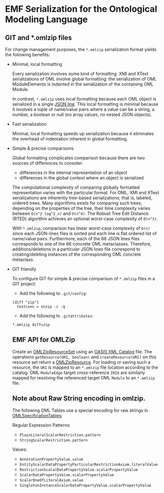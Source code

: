 # EMF Serialization for the Ontological Modeling Language

## GIT and *.omlzip files

For change management purposes, the `*.omlzip` serialization format yields the following benefits:

- Minimal, local formatting

  Every serialization involves some kind of formatting.
  XMI and XText serializations of OML involve global formatting:
  the serialization of OML ModuleElements is indented in the serialization of the containing OML Module.
  
  In contrast, `*.omlzip` uses local formatting because each OML object is serialized in a single [JSON line](http://jsonlines.org/).
  This local formatting is minimal because it involves a tuple of name/value pairs 
  where a value can be a string, a number, a boolean or null (no array values, no nested JSON objects). 
  
- Fast serialization

  Minimal, local formatting speeds up serialization because it eliminates the overhead
  of indentation inherent in global formatting.
  
- Simple & precise comparisons

  Global formatting complicates comparison because there are two sources of differences to consider:
  - differences in the internal representation of an object
  - differences in the global context where an object is serialized
  
  The computational complexity of comparing globally formatted representation varies with the particular format.
  For OML, XMI and XText serializations are inherently tree-based serializations; that is, labeled, ordered trees.
  Many algorithms exists for comparing such trees; depending on the properties of the tree, their time complexity
  varies between `O(n^2 log^2_n)` and `O(n^4)`. The Robust Tree Edit Distance (RTED) algorithm achieves an optional
  worst-case complexity of `O(n^3)`.
  
  With `*.omlzip`, comparison has linear worst-case complexity of `O(n)` since each JSON-lines files
  is sorted and each line is flat ordered list of name/value pairs.
  Furthermore, each of the 66 JSON lines files corresponds to one of the 66 concrete OML metaclasses.
  Therefore, additions/deletions in a particular JSON lines file correspond 
  to creating/deleting instances of the corresponding OML concrete metaclass.
  
- GIT friendly

  To configure GIT for simple & precise comparison of `*.omlzip` files in a GIT project:

  - Add the following to `.git/config`:

  ```
  [diff "zip"]
    textconv = unzip -c -q
  ```

  - Add the following to `.gitattributes`:

  ```
  *.omlzip diff=zip
  ```

  ## EMF API for OMLZip
  
  Create an [OMLZipResourceSet](/src/gov/nasa/jpl/imce/oml/zip/OMLZipResourceSet.xtend) using an [OASIS XML Catalog](https://www.oasis-open.org/committees/entity/spec-2001-08-06.html) file.
  The operations `getResource(URI, boolean)` and `createResource(URI)` on this resource set return a [OMLZipResource](/src/gov/nasa/jpl/imce/oml/zip/OMLZipResource.xtend).
  For loading or saving such a resource, the `URI` is mapped to an `*.omlzip` file location according to the catalog.
  OML `ModuleEdge` target cross-reference `IRI`s are similarly mapped for resolving the referenced target OML `Module` to an `*.omlzip` file.
  
  ## Note about Raw String encoding in omlzip.
  
  The following OML Tables use a special encoding for raw strings in [OMLSpecificationTables](./src/gov/nasa/jpl/imce/oml/zip/OMLSpecificationTables.xtend):
  
  Regular Expression Patterns:
  
  - `PlainLiteralScalarRestriction.pattern`
  - `StringScalarRestriction.pattern`
  
  Values:
  
  - `AnnotationPropertyValue.value`
  - `EntityScalarDataPropertyParticularRestrictionAxiom.literalValue`
  - `RestrictionScalarDataPropertyValue.scalarPropertyValue`
  - `ScalarDataPropertyValue.scalarPropertyValue`
  - `ScalarOneOfLiteralAxiom.value`
  - `SingletonInstanceScalarDataPropertyValue.scalarPropertyValue`
  
  
